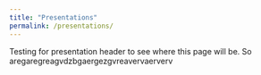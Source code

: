 ```yaml
---
title: "Presentations"
permalink: /presentations/
---
```


Testing for presentation header to see where this page will be. So aregaregreagvdzbgaergezgvreavervaerverv
